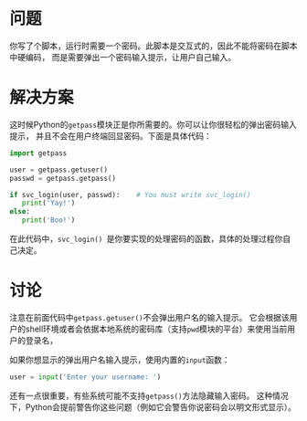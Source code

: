 # 问题

你写了个脚本，运行时需要一个密码。此脚本是交互式的，因此不能将密码在脚本中硬编码， 而是需要弹出一个密码输入提示，让用户自己输入。

# 解决方案

这时候Python的` getpass `模块正是你所需要的。你可以让你很轻松的弹出密码输入提示， 并且不会在用户终端回显密码。下面是具体代码：

```python
import getpass

user = getpass.getuser()
passwd = getpass.getpass()

if svc_login(user, passwd):    # You must write svc_login()
   print('Yay!')
else:
   print('Boo!')
```

在此代码中，`svc_login() `是你要实现的处理密码的函数，具体的处理过程你自己决定。

# 讨论

注意在前面代码中` getpass.getuser() `不会弹出用户名的输入提示。 它会根据该用户的shell环境或者会依据本地系统的密码库（支持` pwd `模块的平台）来使用当前用户的登录名，

如果你想显示的弹出用户名输入提示，使用内置的` input `函数：

```python
user = input('Enter your username: ')
```

还有一点很重要，有些系统可能不支持` getpass() `方法隐藏输入密码。 这种情况下，Python会提前警告你这些问题（例如它会警告你说密码会以明文形式显示）。
